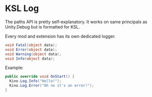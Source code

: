﻿# KSL Log

The paths API is pretty self-explanatory. It works on same principals as Unity.Debug but is formatted for KSL.

Every mod and extension has its own dedicated logger.

```c#
void Fatal(object data);
void Error(object data);
void Warning(object data);
void Info(object data);
```

Example:

```c#
public override void OnStart() {
  Kino.Log.Info("Hello!");
  Kino.Log.Error("Oh no it's an error!");
}
```
